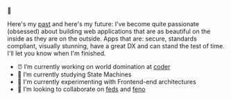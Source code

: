  👋

Here's my [past](https://www.linkedin.com/in/kevinlint/) and here's my future: I've become quite passionate (obsessed) about building web
applications that are as beautiful on the inside as they are on the outside. Apps that are: secure, standards compliant, visually stunning, have a great DX and can stand the test of time. I'll let you know when I'm finished.

- ⏰ I’m currently working on world domination at [coder](http://coder.com)
- 👀 I’m currently studying State Machines
- 🎈 I'm currently experimenting with Frontend-end architectures
- 👷 I’m looking to collaborate on [feds](http://github.com/kvnlnt/feds) and [feno](http://github.com/kvnlnt/feno)
